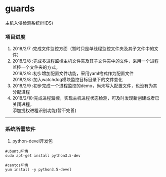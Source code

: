 # guards
主机入侵检测系统(HIDS)

### 项目进度
1. 2018/2/7 :完成文件监控方面（暂时只是单线程监控文件夹及其子文件中的文件）
2. 2018/2/8 :完成多进程监控主机文件夹及其子文件夹中的文件，采用一个进程监控一个文件夹的方式。<br/>
   2018/2/8 :初步增加配置文件功能，采用yaml格式作为配置文件<br>
   2018/2/8 :加入watchdog模块监控目标目录下的文件变化
3. 2018/2/9 :初步完成一个进程监控的demo，尚未写入配置文件，也没有为其分配进程
4. 2018/2/10:完成进程监控，实现主机进程状态检测，可及时发现新创建或者已关闭进程，<br>
             添加提权进程识别功能(暂不完善)
---
### 系统所需软件
1. python-devel开发包
```shell
#ubuntu环境
sudo apt-get install python3.5-dev

#centos环境
yum install -y python3.5-devel
```